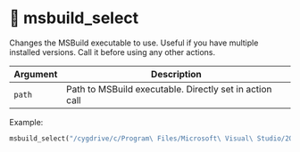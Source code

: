 # 🔨 msbuild_select

Changes the MSBuild executable to use. Useful if you have multiple installed versions. Call it before using any other actions.

| Argument | Description                                             |
|----------|---------------------------------------------------------|
| `path`   | Path to MSBuild executable. Directly set in action call |

Example:

```ruby
msbuild_select("/cygdrive/c/Program\ Files/Microsoft\ Visual\ Studio/2022/Community/Msbuild/Current/Bin/MSBuild.exe")
```